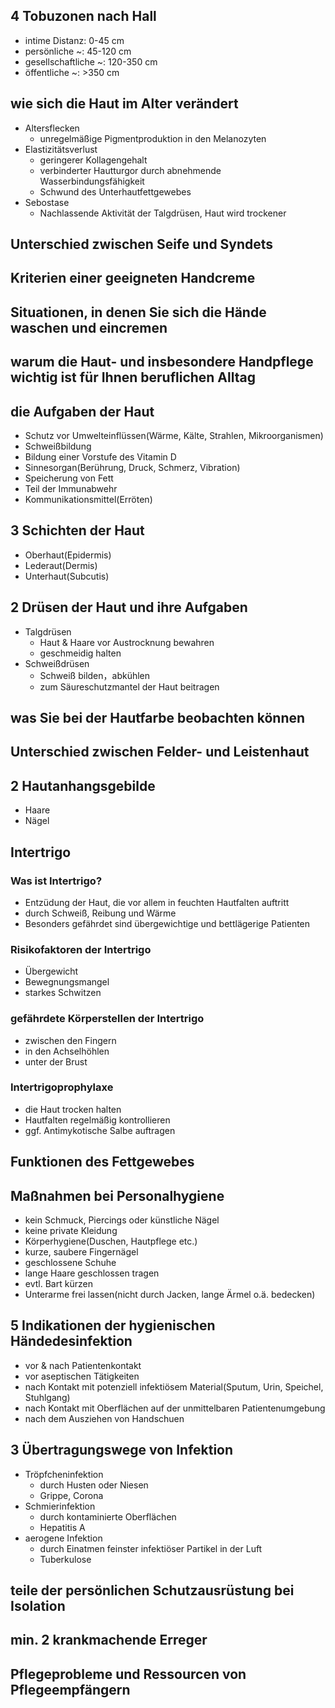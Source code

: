 ## 4 Tobuzonen nach Hall
- intime Distanz: 0-45 cm
- persönliche ~: 45-120 cm
- gesellschaftliche ~: 120-350 cm
- öffentliche ~: >350 cm
## wie sich die Haut im Alter verändert
- Altersflecken
  - unregelmäßige Pigmentproduktion in den Melanozyten
- Elastizitätsverlust
  - geringerer Kollagengehalt
  - verbinderter Hautturgor durch abnehmende Wasserbindungsfähigkeit
  - Schwund des Unterhautfettgewebes
- Sebostase
  - Nachlassende Aktivität der Talgdrüsen, Haut wird trockener
## Unterschied zwischen Seife und Syndets
## Kriterien einer geeigneten Handcreme
## Situationen, in denen Sie sich die Hände waschen und eincremen
## warum die Haut- und insbesondere Handpflege wichtig ist für Ihnen beruflichen Alltag
## die Aufgaben der Haut
- Schutz vor Umwelteinflüssen(Wärme, Kälte, Strahlen, Mikroorganismen)
- Schweißbildung
- Bildung einer Vorstufe des Vitamin D
- Sinnesorgan(Berührung, Druck, Schmerz, Vibration)
- Speicherung von Fett
- Teil der Immunabwehr
- Kommunikationsmittel(Erröten)
## 3 Schichten der Haut
- Oberhaut(Epidermis)
- Lederaut(Dermis)
- Unterhaut(Subcutis)
## 2 Drüsen der Haut und ihre Aufgaben
- Talgdrüsen
  - Haut & Haare vor Austrocknung bewahren
  - geschmeidig halten
- Schweißdrüsen
  - Schweiß bilden，abkühlen
  - zum Säureschutzmantel der Haut beitragen
## was Sie bei der Hautfarbe beobachten können
## Unterschied zwischen Felder- und Leistenhaut

## 2 Hautanhangsgebilde
- Haare
- Nägel
## Intertrigo
### Was ist Intertrigo?
- Entzüdung der Haut, die vor allem in feuchten Hautfalten auftritt
- durch Schweiß, Reibung und Wärme
- Besonders gefährdet sind übergewichtige und bettlägerige Patienten
### Risikofaktoren der Intertrigo
- Übergewicht
- Bewegnungsmangel
- starkes Schwitzen
### gefährdete Körperstellen der Intertrigo
- zwischen den Fingern
- in den Achselhöhlen
- unter der Brust
### Intertrigoprophylaxe
- die Haut trocken halten
- Hautfalten regelmäßig kontrollieren
- ggf. Antimykotische Salbe auftragen
## Funktionen des Fettgewebes
## Maßnahmen bei Personalhygiene
- kein Schmuck, Piercings oder künstliche Nägel
- keine private Kleidung
- Körperhygiene(Duschen, Hautpflege etc.)
- kurze, saubere Fingernägel
- geschlossene Schuhe
- lange Haare geschlossen tragen
- evtl. Bart kürzen
- Unterarme frei lassen(nicht durch Jacken, lange Ärmel o.ä. bedecken)
## 5 Indikationen der hygienischen Händedesinfektion
- vor & nach Patientenkontakt
- vor aseptischen Tätigkeiten
- nach Kontakt mit potenziell infektiösem Material(Sputum, Urin, Speichel, Stuhlgang)
- nach Kontakt mit Oberflächen auf der unmittelbaren Patientenumgebung
- nach dem Ausziehen von Handschuen
## 3 Übertragungswege von Infektion
- Tröpfcheninfektion
  - durch Husten oder Niesen
  - Grippe, Corona
- Schmierinfektion
  - durch kontaminierte Oberflächen
  - Hepatitis A
- aerogene Infektion
  - durch Einatmen feinster infektiöser Partikel in der Luft
  - Tuberkulose
## teile der persönlichen Schutzausrüstung bei Isolation
## min. 2 krankmachende Erreger
## Pflegeprobleme und Ressourcen von Pflegeempfängern
